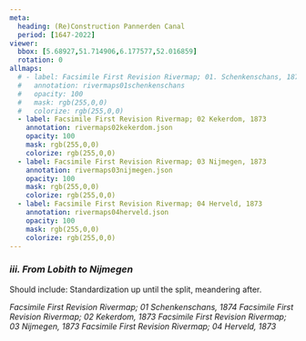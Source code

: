 ```yaml
---
meta:
  heading: (Re)Construction Pannerden Canal
  period: [1647-2022]
viewer:
  bbox: [5.68927,51.714906,6.177577,52.016859]
  rotation: 0
allmaps:
  # - label: Facsimile First Revision Rivermap; 01. Schenkenschans, 1874
  #   annotation: rivermaps01schenkenschans
  #   opacity: 100
  #   mask: rgb(255,0,0)
  #   colorize: rgb(255,0,0)
  - label: Facsimile First Revision Rivermap; 02 Kekerdom, 1873
    annotation: rivermaps02kekerdom.json
    opacity: 100
    mask: rgb(255,0,0)
    colorize: rgb(255,0,0)
  - label: Facsimile First Revision Rivermap; 03 Nijmegen, 1873
    annotation: rivermaps03nijmegen.json
    opacity: 100
    mask: rgb(255,0,0)
    colorize: rgb(255,0,0)
  - label: Facsimile First Revision Rivermap; 04 Herveld, 1873
    annotation: rivermaps04herveld.json
    opacity: 100
    mask: rgb(255,0,0)
    colorize: rgb(255,0,0)
---
```


### _iii.    From Lobith to Nijmegen_

Should include: Standardization up until the split, meandering after.

_Facsimile First Revision Rivermap; 01 Schenkenschans, 1874_
_Facsimile First Revision Rivermap; 02 Kekerdom, 1873_
_Facsimile First Revision Rivermap; 03 Nijmegen, 1873_
_Facsimile First Revision Rivermap; 04 Herveld, 1873_
